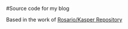 #Source code for my blog

Based in the work of [Rosario/Kasper Repository][rosario]

[rosario]: http://github.com/rosario/kasper
